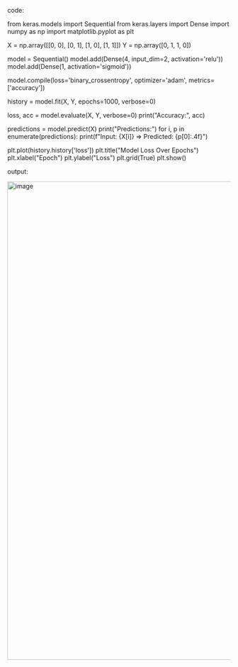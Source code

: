 code:

from keras.models import Sequential
from keras.layers import Dense
import numpy as np
import matplotlib.pyplot as plt

X = np.array([[0, 0], [0, 1], [1, 0], [1, 1]])
Y = np.array([0, 1, 1, 0])

model = Sequential()
model.add(Dense(4, input_dim=2, activation='relu'))
model.add(Dense(1, activation='sigmoid'))

model.compile(loss='binary_crossentropy', optimizer='adam', metrics=['accuracy'])

history = model.fit(X, Y, epochs=1000, verbose=0)

loss, acc = model.evaluate(X, Y, verbose=0)
print("Accuracy:", acc)

predictions = model.predict(X)
print("Predictions:")
for i, p in enumerate(predictions):
    print(f"Input: {X[i]} => Predicted: {p[0]:.4f}")

plt.plot(history.history['loss'])
plt.title("Model Loss Over Epochs")
plt.xlabel("Epoch")
plt.ylabel("Loss")
plt.grid(True)
plt.show()

output:

<img width="1920" height="1080" alt="image" src="https://github.com/user-attachments/assets/741e00e2-135c-4773-b5d8-cc9b96088d1d" />
